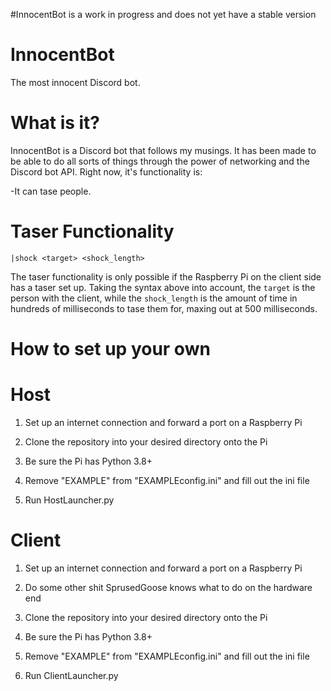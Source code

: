 #InnocentBot is a work in progress and does not yet have a stable version

# InnocentBot
The most innocent Discord bot.

# What is it?
InnocentBot is a Discord bot that follows my musings.  It has been made to be able to do all sorts of things through the power of networking and the Discord bot API.
Right now, it's functionality is:

-It can tase people.

# Taser Functionality
`|shock <target> <shock_length>`

The taser functionality is only possible if the Raspberry Pi on the client side has a taser set up. Taking the syntax above into account, the `target` is the person with the client, while the `shock_length` is the amount of time in hundreds of milliseconds to tase them for, maxing out at 500 milliseconds.

# How to set up your own
# Host

1. Set up an internet connection and forward a port on a Raspberry Pi

2. Clone the repository into your desired directory onto the Pi

3. Be sure the Pi has Python 3.8+

4. Remove "EXAMPLE" from "EXAMPLEconfig.ini" and fill out the ini file

5. Run HostLauncher.py

# Client

1. Set up an internet connection and forward a port on a Raspberry Pi

2. Do some other shit SprusedGoose knows what to do on the hardware end

3. Clone the repository into your desired directory onto the Pi

4. Be sure the Pi has Python 3.8+

5. Remove "EXAMPLE" from "EXAMPLEconfig.ini" and fill out the ini file

6. Run ClientLauncher.py
